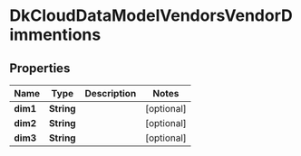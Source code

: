 
# DkCloudDataModelVendorsVendorDimmentions

## Properties
Name | Type | Description | Notes
------------ | ------------- | ------------- | -------------
**dim1** | **String** |  |  [optional]
**dim2** | **String** |  |  [optional]
**dim3** | **String** |  |  [optional]



